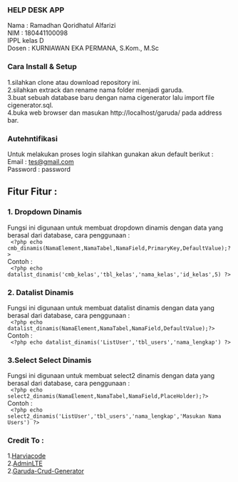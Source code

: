 ### HELP DESK APP
Nama : Ramadhan Qoridhatul Alfarizi <br>
NIM : 180441100098 <br>
IPPL kelas D <br>
Dosen : KURNIAWAN EKA PERMANA, S.Kom., M.Sc <br>

### Cara Install & Setup
1.silahkan clone atau download repository ini.<br>
2.silahkan extrack dan rename nama folder menjadi garuda.<br>
3.buat sebuah database baru dengan nama cigenerator lalu import file cigenerator.sql.<br>
4.buka web browser dan masukan http://localhost/garuda/ pada address bar.

### Autehntifikasi
Untuk melakukan proses login silahkan gunakan akun default berikut :<br>
Email : tes@gmail.com<br>
Password : password

## Fitur Fitur :

### 1. Dropdown Dinamis
Fungsi ini digunaan untuk membuat dropdown dinamis dengan data yang berasal dari database, cara penggunaan :<br>
``` <?php echo cmb_dinamis(NamaElement,NamaTabel,NamaField,PrimaryKey,DefaultValue);?>```<br>
Contoh : <br>
``` <?php echo datalist_dinamis('cmb_kelas','tbl_kelas','nama_kelas','id_kelas',5) ?>```

### 2. Datalist Dinamis
Fungsi ini digunaan untuk membuat datalist dinamis dengan data yang berasal dari database, cara penggunaan :<br>
``` <?php echo datalist_dinamis(NamaElement,NamaTabel,NamaField,DefaultValue);?>```<br>
Contoh : <br>
``` <?php echo datalist_dinamis('ListUser','tbl_users','nama_lengkap') ?>```

### 3.Select Select Dinamis
Fungsi ini digunaan untuk membuat select2 dinamis dengan data yang berasal dari database, cara penggunaan :<br>
``` <?php echo select2_dinamis(NamaElement,NamaTabel,NamaField,PlaceHolder);?>```<br>
Contoh : <br>
``` <?php echo select2_dinamis('ListUser','tbl_users','nama_lengkap','Masukan Nama Users') ?>```

### Credit To : 
1.[Harviacode ](http://harviacode.com/) <br>
2.[AdminLTE](https://adminlte.io/)<br>
2.[Garuda-Crud-Generator](https://github.com/nurisakbar/Garuda-CRUD-Generator)<br>